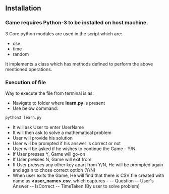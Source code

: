 ## Installation

### Game requires Python-3 to be installed on host machine.
3 Core python modules are used in the script which are:
- csv
- time
- random

It implements a class which has methods defined to perform the above mentioned operations.

### Execution of file
Way to execute the file from terminal is as:
 - Navigate to folder where __learn.py__ is present
 - Use below command:
```sh
python3 learn.py
```
 -  It will ask User to enter UserName
 -  It will then ask to solve a mathematical problem
 -  User will provide his solution
 -  User will be prompted if his answer is correct or not
 -  User will be asked if he wishes to continue the Game - Y/N
 -  If User presses Y, Game will go-on
 -  If User presses N, Game will exit from
 -  If User presses any other key apart from Y/N, He will be prompted again and again to chose correct option (Y/N)
 -  When user exits the Game, He will find that there is CSV file created with name as __<user_name>.csv__. which captures - 
 -- Question
 -- User's Answer
 -- IsCorrect
 -- TimeTaken (By user to solve problem)



